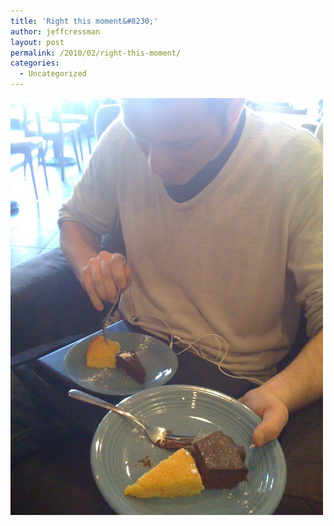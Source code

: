 ```yaml
---
title: 'Right this moment&#8230;'
author: jeffcressman
layout: post
permalink: /2010/02/right-this-moment/
categories:
  - Uncategorized
---
```

<div class='p_embed p_image_embed'>
  <a href="/wp-content/uploads/2010/02/img_0005-scaled1000.jpg"><img alt="Img_0005" height="667" src="/wp-content/uploads/2010/02/img_0005-scaled1000.jpg?w=225" width="500" /></a>
</div>